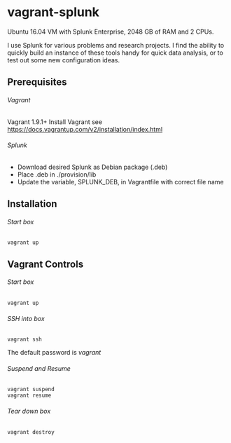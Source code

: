 # vagrant-splunk
Ubuntu 16.04 VM with Splunk Enterprise, 2048 GB of RAM and 2 CPUs.

I use Splunk for various problems and research projects.
I find the ability to quickly build an instance of these tools handy
for quick data analysis, or to test out some new configuration ideas.

## Prerequisites
###### Vagrant
Vagrant 1.9.1+
Install Vagrant see https://docs.vagrantup.com/v2/installation/index.html

###### Splunk
* Download desired Splunk as Debian package (.deb)
* Place .deb in ./provision/lib
* Update the variable, SPLUNK_DEB, in Vagrantfile with correct file name

## Installation
###### Start box
```Shell
vagrant up
```

## Vagrant Controls
###### Start box
```Shell
vagrant up
```

###### SSH into box
```Shell
vagrant ssh
```
The default password is *vagrant*

###### Suspend and Resume
```Shell
vagrant suspend
vagrant resume
```

###### Tear down box
```Shell
vagrant destroy
```
